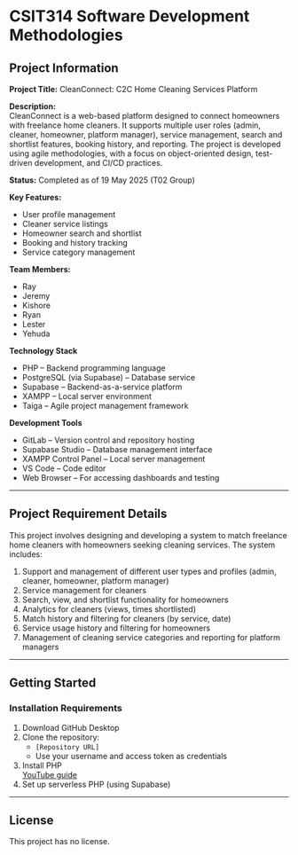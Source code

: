 # CSIT314 Software Development Methodologies

## Project Information

**Project Title:** CleanConnect: C2C Home Cleaning Services Platform

**Description:**  
CleanConnect is a web-based platform designed to connect homeowners with freelance home cleaners. It supports multiple user roles (admin, cleaner, homeowner, platform manager), service management, search and shortlist features, booking history, and reporting. The project is developed using agile methodologies, with a focus on object-oriented design, test-driven development, and CI/CD practices.

**Status:** Completed as of 19 May 2025 (T02 Group)

**Key Features:**
- User profile management
- Cleaner service listings
- Homeowner search and shortlist
- Booking and history tracking
- Service category management

**Team Members:**
- Ray
- Jeremy
- Kishore
- Ryan
- Lester
- Yehuda

**Technology Stack**
- PHP – Backend programming language
- PostgreSQL (via Supabase) – Database service
- Supabase – Backend-as-a-service platform
- XAMPP – Local server environment
- Taiga – Agile project management framework

**Development Tools**
- GitLab – Version control and repository hosting
- Supabase Studio – Database management interface
- XAMPP Control Panel – Local server management
- VS Code – Code editor
- Web Browser – For accessing dashboards and testing

---

## Project Requirement Details

This project involves designing and developing a system to match freelance home cleaners with homeowners seeking cleaning services. The system includes:

1. Support and management of different user types and profiles (admin, cleaner, homeowner, platform manager)
2. Service management for cleaners
3. Search, view, and shortlist functionality for homeowners
4. Analytics for cleaners (views, times shortlisted)
5. Match history and filtering for cleaners (by service, date)
6. Service usage history and filtering for homeowners
7. Management of cleaning service categories and reporting for platform managers

---

## Getting Started

### Installation Requirements

1. Download GitHub Desktop
2. Clone the repository:
    - `[Repository URL]`
    - Use your username and access token as credentials
3. Install PHP  
   [YouTube guide](https://www.youtube.com/watch?v=n04w2SzGr_U)
4. Set up serverless PHP (using Supabase)

---

## License

This project has no license.

